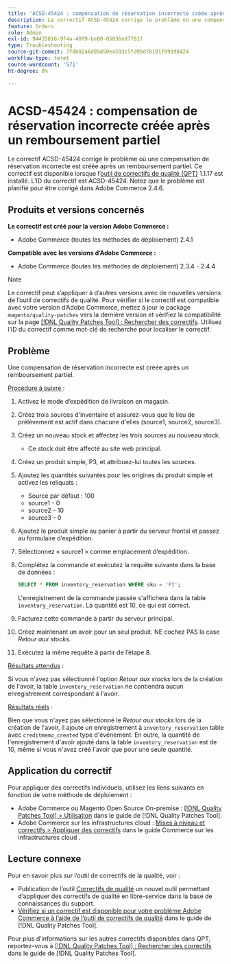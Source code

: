 ```yaml
---
title: 'ACSD-45424 : compensation de réservation incorrecte créée après un remboursement partiel'
description: Le correctif ACSD-45424 corrige le problème où une compensation de réservation incorrecte est créée après un remboursement partiel. Ce correctif est disponible lorsque l’outil [Outil de correctifs de la qualité (QPT)](https://experienceleague.adobe.com/fr/docs/commerce-operations/tools/quality-patches-tool/quality-patches-tool-to-self-serve-quality-patches) 1.1.17 est installé. L’ID du correctif est ACSD-45424. Notez que le problème est planifié pour être corrigé dans Adobe Commerce 2.4.6.
feature: Orders
role: Admin
exl-id: 94435816-9f4a-40f9-be80-05836ed7781f
type: Troubleshooting
source-git-commit: 7fdb02a6d89d50ea593c5fd99d78101f89198424
workflow-type: tm+mt
source-wordcount: '571'
ht-degree: 0%

---
```


# ACSD-45424 : compensation de réservation incorrecte créée après un remboursement partiel

Le correctif ACSD-45424 corrige le problème où une compensation de réservation incorrecte est créée après un remboursement partiel. Ce correctif est disponible lorsque l’[outil de correctifs de qualité (QPT)](https://experienceleague.adobe.com/fr/docs/commerce-operations/tools/quality-patches-tool/quality-patches-tool-to-self-serve-quality-patches) 1.1.17 est installé. L’ID du correctif est ACSD-45424. Notez que le problème est planifié pour être corrigé dans Adobe Commerce 2.4.6.

## Produits et versions concernés

**Le correctif est créé pour la version Adobe Commerce :**

* Adobe Commerce (toutes les méthodes de déploiement) 2.4.1

**Compatible avec les versions d’Adobe Commerce :**

* Adobe Commerce (toutes les méthodes de déploiement) 2.3.4 - 2.4.4

>[!NOTE]
>
>Le correctif peut s’appliquer à d’autres versions avec de nouvelles versions de l’outil de correctifs de qualité. Pour vérifier si le correctif est compatible avec votre version d’Adobe Commerce, mettez à jour le package `magento/quality-patches` vers la dernière version et vérifiez la compatibilité sur la page [[!DNL Quality Patches Tool] : Rechercher des correctifs](https://experienceleague.adobe.com/fr/docs/commerce-operations/tools/quality-patches-tool/quality-patches-tool-to-self-serve-quality-patches). Utilisez l’ID du correctif comme mot-clé de recherche pour localiser le correctif.

## Problème

Une compensation de réservation incorrecte est créée après un remboursement partiel.

<u>Procédure à suivre </u> :

1. Activez le mode d’expédition de livraison en magasin.
1. Créez trois sources d&#39;inventaire et assurez-vous que le lieu de prélèvement est actif dans chacune d&#39;elles (source1, source2, source3).
1. Créez un nouveau stock et affectez les trois sources au nouveau stock.
   * Ce stock doit être affecté au site web principal.
1. Créez un produit simple, P3, et attribuez-lui toutes les sources.
1. Ajoutez les quantités suivantes pour les origines du produit simple et activez les reliquats :
   * Source par défaut : 100
   * source1 - 0
   * source2 - 10
   * source3 - 0
1. Ajoutez le produit simple au panier à partir du serveur frontal et passez au formulaire d’expédition.
1. Sélectionnez « source1 » comme emplacement d’expédition.
1. Complétez la commande et exécutez la requête suivante dans la base de données :

   ```sql
   SELECT * FROM inventory_reservation WHERE sku = 'P3';
   ```

   L&#39;enregistrement de la commande passée s&#39;affichera dans la table `inventory_reservation`. La quantité est 10, ce qui est correct.
1. Facturez cette commande à partir du serveur principal.
1. Créez maintenant un avoir pour un seul produit. NE cochez PAS la case *Retour aux stocks*.
1. Exécutez la même requête à partir de l’étape 8.

<u>Résultats attendus</u> :

Si vous n&#39;avez pas sélectionné l&#39;option *Retour aux stocks* lors de la création de l&#39;avoir, la table `inventory_reservation` ne contiendra aucun enregistrement correspondant à l&#39;avoir.

<u>Résultats réels</u> :

Bien que vous n&#39;ayez pas sélectionné le *Retour aux stocks* lors de la création de l&#39;avoir, il ajoute un enregistrement à `inventory_reservation` table avec `creditmemo_created` type d&#39;événement. En outre, la quantité de l&#39;enregistrement d&#39;avoir ajouté dans la table `inventory_reservation` est de 10, même si vous n&#39;avez créé l&#39;avoir que pour une seule quantité.

## Application du correctif

Pour appliquer des correctifs individuels, utilisez les liens suivants en fonction de votre méthode de déploiement :

* Adobe Commerce ou Magento Open Source On-premise : [[!DNL Quality Patches Tool] > Utilisation](/help/tools/quality-patches-tool/usage.md) dans le guide de [!DNL Quality Patches Tool].
* Adobe Commerce sur les infrastructures cloud : [Mises à niveau et correctifs > Appliquer des correctifs](https://experienceleague.adobe.com/docs/commerce-cloud-service/user-guide/develop/upgrade/apply-patches.html?lang=fr) dans le guide Commerce sur les infrastructures cloud .

## Lecture connexe

Pour en savoir plus sur l’outil de correctifs de la qualité, voir :

* Publication de l’outil [Correctifs de qualité](https://experienceleague.adobe.com/fr/docs/commerce-operations/tools/quality-patches-tool/quality-patches-tool-to-self-serve-quality-patches) un nouvel outil permettant d’appliquer des correctifs de qualité en libre-service dans la base de connaissances du support.
* [Vérifiez si un correctif est disponible pour votre problème Adobe Commerce à l’aide de l’outil de correctifs de qualité](/help/tools/quality-patches-tool/patches-available-in-qpt/check-patch-for-magento-issue-with-magento-quality-patches.md) dans le guide de [!DNL Quality Patches Tool].

Pour plus d’informations sur les autres correctifs disponibles dans QPT, reportez-vous à [[!DNL Quality Patches Tool] : Rechercher des correctifs](https://experienceleague.adobe.com/tools/commerce-quality-patches/index.html?lang=fr) dans le guide de [!DNL Quality Patches Tool].
